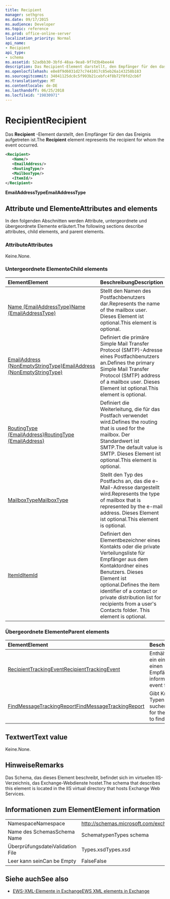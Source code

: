 ```yaml
---
title: Recipient
manager: sethgros
ms.date: 09/17/2015
ms.audience: Developer
ms.topic: reference
ms.prod: office-online-server
localization_priority: Normal
api_name:
- Recipient
api_type:
- schema
ms.assetid: 52adbb30-3bfd-48aa-9ea8-9f7d3b4bee44
description: Das Recipient-Element darstellt, den Empfänger für den das Ereignis aufgetreten ist.
ms.openlocfilehash: e8e8f9d6031d27c7441017c85eb26a143258b183
ms.sourcegitcommit: 34041125dc8c5f993b21cebfc4f8b72f0fd2cb6f
ms.translationtype: MT
ms.contentlocale: de-DE
ms.lasthandoff: 06/25/2018
ms.locfileid: "19830971"
---
```

# <a name="recipient"></a><span data-ttu-id="31e33-103">Recipient</span><span class="sxs-lookup"><span data-stu-id="31e33-103">Recipient</span></span>

<span data-ttu-id="31e33-104">Das **Recipient** -Element darstellt, den Empfänger für den das Ereignis aufgetreten ist.</span><span class="sxs-lookup"><span data-stu-id="31e33-104">The **Recipient** element represents the recipient for whom the event occurred.</span></span> 
  
```XML
<Recipient>
   <Name/>
   <EmailAddress/>
   <RoutingType/>
   <MailboxType/>
   <ItemId/>
</Recipient>
```

 <span data-ttu-id="31e33-105">**EmailAddressType**</span><span class="sxs-lookup"><span data-stu-id="31e33-105">**EmailAddressType**</span></span>
## <a name="attributes-and-elements"></a><span data-ttu-id="31e33-106">Attribute und Elemente</span><span class="sxs-lookup"><span data-stu-id="31e33-106">Attributes and elements</span></span>

<span data-ttu-id="31e33-107">In den folgenden Abschnitten werden Attribute, untergeordnete und übergeordnete Elemente erläutert.</span><span class="sxs-lookup"><span data-stu-id="31e33-107">The following sections describe attributes, child elements, and parent elements.</span></span>
  
### <a name="attributes"></a><span data-ttu-id="31e33-108">Attribute</span><span class="sxs-lookup"><span data-stu-id="31e33-108">Attributes</span></span>

<span data-ttu-id="31e33-109">Keine.</span><span class="sxs-lookup"><span data-stu-id="31e33-109">None.</span></span>
  
### <a name="child-elements"></a><span data-ttu-id="31e33-110">Untergeordnete Elemente</span><span class="sxs-lookup"><span data-stu-id="31e33-110">Child elements</span></span>

|<span data-ttu-id="31e33-111">**Element**</span><span class="sxs-lookup"><span data-stu-id="31e33-111">**Element**</span></span>|<span data-ttu-id="31e33-112">**Beschreibung**</span><span class="sxs-lookup"><span data-stu-id="31e33-112">**Description**</span></span>|
|:-----|:-----|
|[<span data-ttu-id="31e33-113">Name (EmailAddressType)</span><span class="sxs-lookup"><span data-stu-id="31e33-113">Name (EmailAddressType)</span></span>](name-emailaddresstype.md) <br/> |<span data-ttu-id="31e33-114">Stellt den Namen des Postfachbenutzers dar.</span><span class="sxs-lookup"><span data-stu-id="31e33-114">Represents the name of the mailbox user.</span></span> <span data-ttu-id="31e33-115">Dieses Element ist optional.</span><span class="sxs-lookup"><span data-stu-id="31e33-115">This element is optional.</span></span>  <br/> |
|[<span data-ttu-id="31e33-116">EmailAddress (NonEmptyStringType)</span><span class="sxs-lookup"><span data-stu-id="31e33-116">EmailAddress (NonEmptyStringType)</span></span>](emailaddress-nonemptystringtype.md) <br/> |<span data-ttu-id="31e33-117">Definiert die primäre Simple Mail Transfer Protocol (SMTP)-Adresse eines Postfachbenutzers an.</span><span class="sxs-lookup"><span data-stu-id="31e33-117">Defines the primary Simple Mail Transfer Protocol (SMTP) address of a mailbox user.</span></span> <span data-ttu-id="31e33-118">Dieses Element ist optional.</span><span class="sxs-lookup"><span data-stu-id="31e33-118">This element is optional.</span></span>  <br/> |
|[<span data-ttu-id="31e33-119">RoutingType (EmailAddress)</span><span class="sxs-lookup"><span data-stu-id="31e33-119">RoutingType (EmailAddress)</span></span>](routingtype-emailaddress.md) <br/> |<span data-ttu-id="31e33-120">Definiert die Weiterleitung, die für das Postfach verwendet wird.</span><span class="sxs-lookup"><span data-stu-id="31e33-120">Defines the routing that is used for the mailbox.</span></span> <span data-ttu-id="31e33-121">Der Standardwert ist SMTP.</span><span class="sxs-lookup"><span data-stu-id="31e33-121">The default value is SMTP.</span></span> <span data-ttu-id="31e33-122">Dieses Element ist optional.</span><span class="sxs-lookup"><span data-stu-id="31e33-122">This element is optional.</span></span>  <br/> |
|[<span data-ttu-id="31e33-123">MailboxType</span><span class="sxs-lookup"><span data-stu-id="31e33-123">MailboxType</span></span>](mailboxtype.md) <br/> |<span data-ttu-id="31e33-124">Stellt den Typ des Postfachs an, das die e-Mail-Adresse dargestellt wird.</span><span class="sxs-lookup"><span data-stu-id="31e33-124">Represents the type of mailbox that is represented by the e-mail address.</span></span> <span data-ttu-id="31e33-125">Dieses Element ist optional.</span><span class="sxs-lookup"><span data-stu-id="31e33-125">This element is optional.</span></span>  <br/> |
|[<span data-ttu-id="31e33-126">ItemId</span><span class="sxs-lookup"><span data-stu-id="31e33-126">ItemId</span></span>](itemid.md) <br/> |<span data-ttu-id="31e33-p105">Definiert den Elementbezeichner eines Kontakts oder die private Verteilungsliste für Empfänger aus dem Kontaktordner eines Benutzers. Dieses Element ist optional.</span><span class="sxs-lookup"><span data-stu-id="31e33-p105">Defines the item identifier of a contact or private distribution list for recipients from a user's Contacts folder. This element is optional.</span></span>  <br/> |
   
### <a name="parent-elements"></a><span data-ttu-id="31e33-129">Übergeordnete Elemente</span><span class="sxs-lookup"><span data-stu-id="31e33-129">Parent elements</span></span>

|<span data-ttu-id="31e33-130">**Element**</span><span class="sxs-lookup"><span data-stu-id="31e33-130">**Element**</span></span>|<span data-ttu-id="31e33-131">**Beschreibung**</span><span class="sxs-lookup"><span data-stu-id="31e33-131">**Description**</span></span>|
|:-----|:-----|
|[<span data-ttu-id="31e33-132">RecipientTrackingEvent</span><span class="sxs-lookup"><span data-stu-id="31e33-132">RecipientTrackingEvent</span></span>](recipienttrackingevent.md) <br/> |<span data-ttu-id="31e33-133">Enthält Informationen für ein einzelnes Ereignis für einen Empfänger.</span><span class="sxs-lookup"><span data-stu-id="31e33-133">Contains information for a single event for a recipient.</span></span>  <br/> |
|[<span data-ttu-id="31e33-134">FindMessageTrackingReport</span><span class="sxs-lookup"><span data-stu-id="31e33-134">FindMessageTrackingReport</span></span>](findmessagetrackingreport.md) <br/> |<span data-ttu-id="31e33-135">Gibt Kriterien für die Typen von Nachrichten suchen.</span><span class="sxs-lookup"><span data-stu-id="31e33-135">Specifies criteria for the types of messages to find.</span></span>  <br/> |
   
## <a name="text-value"></a><span data-ttu-id="31e33-136">Textwert</span><span class="sxs-lookup"><span data-stu-id="31e33-136">Text value</span></span>

<span data-ttu-id="31e33-137">Keine.</span><span class="sxs-lookup"><span data-stu-id="31e33-137">None.</span></span>
  
## <a name="remarks"></a><span data-ttu-id="31e33-138">Hinweise</span><span class="sxs-lookup"><span data-stu-id="31e33-138">Remarks</span></span>

<span data-ttu-id="31e33-139">Das Schema, das dieses Element beschreibt, befindet sich im virtuellen IIS-Verzeichnis, das Exchange-Webdienste hostet.</span><span class="sxs-lookup"><span data-stu-id="31e33-139">The schema that describes this element is located in the IIS virtual directory that hosts Exchange Web Services.</span></span>
  
## <a name="element-information"></a><span data-ttu-id="31e33-140">Informationen zum Element</span><span class="sxs-lookup"><span data-stu-id="31e33-140">Element information</span></span>

|||
|:-----|:-----|
|<span data-ttu-id="31e33-141">Namespace</span><span class="sxs-lookup"><span data-stu-id="31e33-141">Namespace</span></span>  <br/> |http://schemas.microsoft.com/exchange/services/2006/types  <br/> |
|<span data-ttu-id="31e33-142">Name des Schemas</span><span class="sxs-lookup"><span data-stu-id="31e33-142">Schema Name</span></span>  <br/> |<span data-ttu-id="31e33-143">Schematypen</span><span class="sxs-lookup"><span data-stu-id="31e33-143">Types schema</span></span>  <br/> |
|<span data-ttu-id="31e33-144">Überprüfungsdatei</span><span class="sxs-lookup"><span data-stu-id="31e33-144">Validation File</span></span>  <br/> |<span data-ttu-id="31e33-145">Types.xsd</span><span class="sxs-lookup"><span data-stu-id="31e33-145">Types.xsd</span></span>  <br/> |
|<span data-ttu-id="31e33-146">Leer kann sein</span><span class="sxs-lookup"><span data-stu-id="31e33-146">Can be Empty</span></span>  <br/> |<span data-ttu-id="31e33-147">False</span><span class="sxs-lookup"><span data-stu-id="31e33-147">False</span></span>  <br/> |
   
## <a name="see-also"></a><span data-ttu-id="31e33-148">Siehe auch</span><span class="sxs-lookup"><span data-stu-id="31e33-148">See also</span></span>



- [<span data-ttu-id="31e33-149">EWS-XML-Elemente in Exchange</span><span class="sxs-lookup"><span data-stu-id="31e33-149">EWS XML elements in Exchange</span></span>](ews-xml-elements-in-exchange.md)

